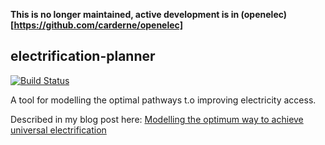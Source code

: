 **This is no longer maintained, active development is in (openelec)[https://github.com/carderne/openelec]**

## electrification-planner
[![Build Status](https://travis-ci.org/carderne/electrification-planner.svg?branch=master)](https://travis-ci.org/carderne/electrification-planner)

A tool for modelling the optimal pathways t.o improving electricity access.

Described in my blog post here: [Modelling the optimum way to achieve universal electrification](https://rdrn.me/modelling-universal-electrification/)
